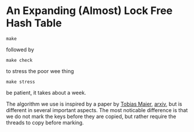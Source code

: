 # An Expanding (Almost) Lock Free Hash Table


```
make
```

followed by

```
make check
```

to stress the poor wee thing

```
make stress
```

be patient, it takes about a week.


The algorithm we use is inspired by a paper by [Tobias Maier](doc/concurrent_htables-v2.pdf), [arxiv](https://arxiv.org/abs/1601.04017),
but is different in several important aspects. The most noticable difference
is that we do not mark the keys before they are copied, but rather require the
threads to copy before marking.
